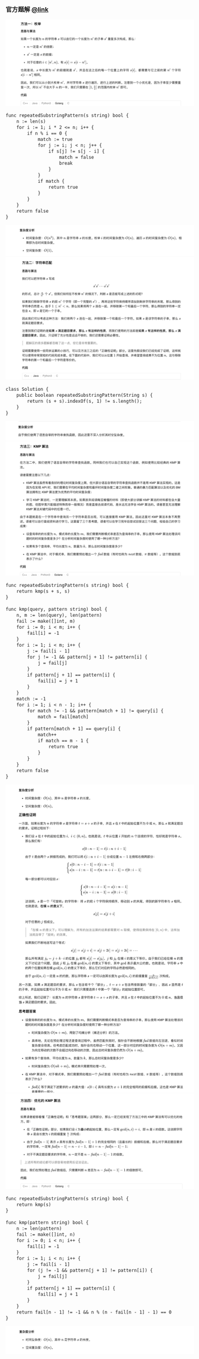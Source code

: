 ### 官方题解 [@link](https://leetcode-cn.com/problems/repeated-substring-pattern/solution/zhong-fu-de-zi-zi-fu-chuan-by-leetcode-solution/)

![1.png](./source/1.png)
```Golang
func repeatedSubstringPattern(s string) bool {
    n := len(s)
    for i := 1; i * 2 <= n; i++ {
        if n % i == 0 {
            match := true
            for j := i; j < n; j++ {
                if s[j] != s[j - i] {
                    match = false
                    break
                }
            }
            if match {
                return true
            }
        }
    }
    return false
}
```
![2.png](./source/2.png)
![3.png](./source/3.png)
```Golang
class Solution {
    public boolean repeatedSubstringPattern(String s) {
        return (s + s).indexOf(s, 1) != s.length();
    }
}
```
![4.png](./source/4.png)
![5.png](./source/5.png)
```Golang
func repeatedSubstringPattern(s string) bool {
    return kmp(s + s, s)
}

func kmp(query, pattern string) bool {
    n, m := len(query), len(pattern)
    fail := make([]int, m)
    for i := 0; i < m; i++ {
        fail[i] = -1
    }
    for i := 1; i < m; i++ {
        j := fail[i - 1]
        for j != -1 && pattern[j + 1] != pattern[i] {
            j = fail[j]
        }
        if pattern[j + 1] == pattern[i] {
            fail[i] = j + 1
        }
    }
    match := -1
    for i := 1; i < n - 1; i++ {
        for match != -1 && pattern[match + 1] != query[i] {
            match = fail[match]
        }
        if pattern[match + 1] == query[i] {
            match++
            if match == m - 1 {
                return true
            }
        }
    }
    return false
}
```
![6.png](./source/6.png)
![7.png](./source/7.png)
```Golang
func repeatedSubstringPattern(s string) bool {
    return kmp(s)
}

func kmp(pattern string) bool {
    n := len(pattern)
    fail := make([]int, n)
    for i := 0; i < n; i++ {
        fail[i] = -1
    }
    for i := 1; i < n; i++ {
        j := fail[i - 1]
        for (j != -1 && pattern[j + 1] != pattern[i]) {
            j = fail[j]
        }
        if pattern[j + 1] == pattern[i] {
            fail[i] = j + 1
        }
    }
    return fail[n - 1] != -1 && n % (n - fail[n - 1] - 1) == 0
}
```
![8.png](./source/8.png)
